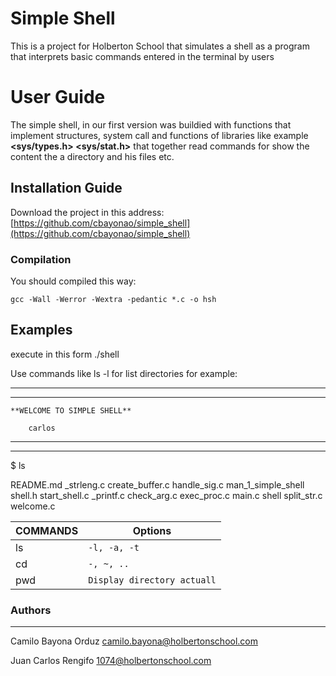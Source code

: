 # Simple Shell

This is a project for Holberton School that simulates a shell as a program that interprets basic commands entered in the terminal by users


# User Guide

The simple shell, in our first version was buildied with functions that implement structures, system call and functions of libraries like example **<sys/types.h>  <sys/stat.h>** that together read commands for show the content the a directory and his files etc.

## Installation Guide

Download the project in this address:
[https://github.com/cbayonao/simple_shell](https://github.com/cbayonao/simple_shell)

### Compilation

You should compiled this way:

```
gcc -Wall -Werror -Wextra -pedantic *.c -o hsh
```

## Examples

execute in this form ./shell 

Use commands like ls -l for list directories for example:
******************************************
******************************************

	**WELCOME TO SIMPLE SHELL**

		carlos

******************************************
******************************************

$ ls

README.md  _strleng.c	 create_buffer.c	  handle_sig.c 	 man_1_simple_shell 	 shell.h	start_shell.c
_printf.c 	 check_arg.c	exec_proc.c	 main.c        shell		   split_str.c		welcome.c


| COMMANDS       | Options                       |
|----------------|-------------------------------|
|ls              |`-l, -a, -t`                   |
|cd              |`-, ~, ..`                     |
|pwd             |`Display directory actuall`    |


### Authors
---
Camilo Bayona Orduz
camilo.bayona@holbertonschool.com

Juan Carlos Rengifo
1074@holbertonschool.com


